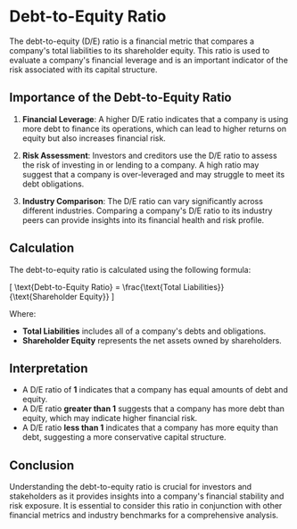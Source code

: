 # Debt-to-Equity Ratio

The debt-to-equity (D/E) ratio is a financial metric that compares a company's total liabilities to its shareholder equity. This ratio is used to evaluate a company's financial leverage and is an important indicator of the risk associated with its capital structure.

## Importance of the Debt-to-Equity Ratio

1. **Financial Leverage**: A higher D/E ratio indicates that a company is using more debt to finance its operations, which can lead to higher returns on equity but also increases financial risk.

2. **Risk Assessment**: Investors and creditors use the D/E ratio to assess the risk of investing in or lending to a company. A high ratio may suggest that a company is over-leveraged and may struggle to meet its debt obligations.

3. **Industry Comparison**: The D/E ratio can vary significantly across different industries. Comparing a company's D/E ratio to its industry peers can provide insights into its financial health and risk profile.

## Calculation

The debt-to-equity ratio is calculated using the following formula:

\[ \text{Debt-to-Equity Ratio} = \frac{\text{Total Liabilities}}{\text{Shareholder Equity}} \]

Where:
- **Total Liabilities** includes all of a company's debts and obligations.
- **Shareholder Equity** represents the net assets owned by shareholders.

## Interpretation

- A D/E ratio of **1** indicates that a company has equal amounts of debt and equity.
- A D/E ratio **greater than 1** suggests that a company has more debt than equity, which may indicate higher financial risk.
- A D/E ratio **less than 1** indicates that a company has more equity than debt, suggesting a more conservative capital structure.

## Conclusion

Understanding the debt-to-equity ratio is crucial for investors and stakeholders as it provides insights into a company's financial stability and risk exposure. It is essential to consider this ratio in conjunction with other financial metrics and industry benchmarks for a comprehensive analysis.